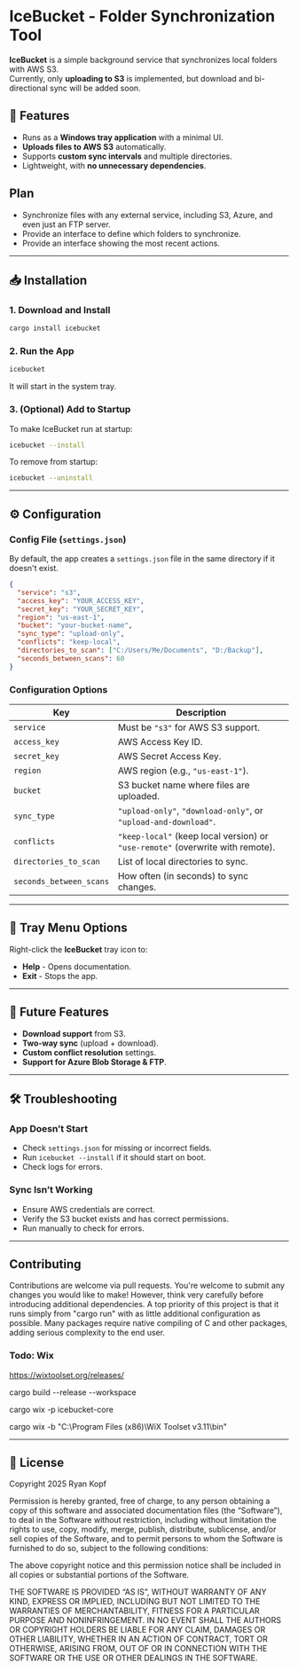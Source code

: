 # IceBucket - Folder Synchronization Tool

**IceBucket** is a simple background service that synchronizes local folders with AWS S3.  
Currently, only **uploading to S3** is implemented, but download and bi-directional sync will be added soon.

## 🚀 Features
- Runs as a **Windows tray application** with a minimal UI.
- **Uploads files to AWS S3** automatically.
- Supports **custom sync intervals** and multiple directories.
- Lightweight, with **no unnecessary dependencies**.

## Plan

- Synchronize files with any external service, including S3, Azure, and even just an FTP server.
- Provide an interface to define which folders to synchronize.
- Provide an interface showing the most recent actions.

---

## 📥 Installation

### **1. Download and Install**
```sh
cargo install icebucket
```

### **2. Run the App**
```sh
icebucket
```
It will start in the system tray.

### **3. (Optional) Add to Startup**
To make IceBucket run at startup:
```sh
icebucket --install
```
To remove from startup:
```sh
icebucket --uninstall
```

---

## ⚙️ Configuration

### **Config File (`settings.json`)**
By default, the app creates a `settings.json` file in the same directory if it doesn't exist.

```json
{
  "service": "s3",
  "access_key": "YOUR_ACCESS_KEY",
  "secret_key": "YOUR_SECRET_KEY",
  "region": "us-east-1",
  "bucket": "your-bucket-name",
  "sync_type": "upload-only",
  "conflicts": "keep-local",
  "directories_to_scan": ["C:/Users/Me/Documents", "D:/Backup"],
  "seconds_between_scans": 60
}
```

### **Configuration Options**
| Key                 | Description |
|---------------------|-------------|
| `service`          | Must be `"s3"` for AWS S3 support. |
| `access_key`       | AWS Access Key ID. |
| `secret_key`       | AWS Secret Access Key. |
| `region`          | AWS region (e.g., `"us-east-1"`). |
| `bucket`          | S3 bucket name where files are uploaded. |
| `sync_type`       | `"upload-only"`, `"download-only"`, or `"upload-and-download"`. |
| `conflicts`       | `"keep-local"` (keep local version) or `"use-remote"` (overwrite with remote). |
| `directories_to_scan` | List of local directories to sync. |
| `seconds_between_scans` | How often (in seconds) to sync changes. |

---

## 📌 Tray Menu Options
Right-click the **IceBucket** tray icon to:
- **Help** - Opens documentation.
- **Exit** - Stops the app.

---

## 🔧 Future Features
- **Download support** from S3.
- **Two-way sync** (upload + download).
- **Custom conflict resolution** settings.
- **Support for Azure Blob Storage & FTP**.

---

## 🛠️ Troubleshooting

### **App Doesn’t Start**
- Check `settings.json` for missing or incorrect fields.
- Run `icebucket --install` if it should start on boot.
- Check logs for errors.

### **Sync Isn’t Working**
- Ensure AWS credentials are correct.
- Verify the S3 bucket exists and has correct permissions.
- Run manually to check for errors.

---

## Contributing

Contributions are welcome via pull requests. You're welcome to submit any changes you would like to make! However, think very carefully before introducing additional dependencies. A top priority of this project is that it runs simply from "cargo run" with as little additional configuration as possible. Many packages require native compiling of C and other packages, adding serious complexity to the end user.

### Todo: Wix

https://wixtoolset.org/releases/

cargo build --release --workspace

cargo wix -p icebucket-core

cargo wix -b "C:\Program Files (x86)\WiX Toolset v3.11\bin"


---

## 📜 License
Copyright 2025 Ryan Kopf

Permission is hereby granted, free of charge, to any person obtaining a copy of this software and associated documentation files (the “Software”), to deal in the Software without restriction, including without limitation the rights to use, copy, modify, merge, publish, distribute, sublicense, and/or sell copies of the Software, and to permit persons to whom the Software is furnished to do so, subject to the following conditions:

The above copyright notice and this permission notice shall be included in all copies or substantial portions of the Software.

THE SOFTWARE IS PROVIDED “AS IS”, WITHOUT WARRANTY OF ANY KIND, EXPRESS OR IMPLIED, INCLUDING BUT NOT LIMITED TO THE WARRANTIES OF MERCHANTABILITY, FITNESS FOR A PARTICULAR PURPOSE AND NONINFRINGEMENT. IN NO EVENT SHALL THE AUTHORS OR COPYRIGHT HOLDERS BE LIABLE FOR ANY CLAIM, DAMAGES OR OTHER LIABILITY, WHETHER IN AN ACTION OF CONTRACT, TORT OR OTHERWISE, ARISING FROM, OUT OF OR IN CONNECTION WITH THE SOFTWARE OR THE USE OR OTHER DEALINGS IN THE SOFTWARE.